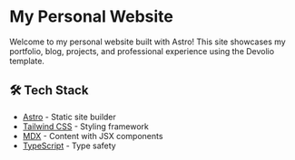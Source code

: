 # My Personal Website

Welcome to my personal website built with Astro! This site showcases my portfolio, blog, projects, and professional experience using the Devolio template.

## 🛠️ Tech Stack

- [Astro](https://astro.build/) - Static site builder
- [Tailwind CSS](https://tailwindcss.com/) - Styling framework
- [MDX](https://mdxjs.com/) - Content with JSX components
- [TypeScript](https://www.typescriptlang.org/) - Type safety